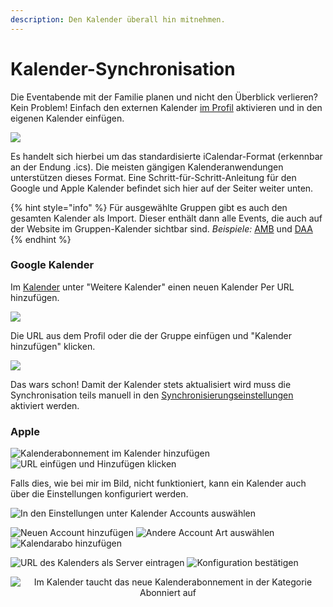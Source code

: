 ```yaml
---
description: Den Kalender überall hin mitnehmen.
---
```


# Kalender-Synchronisation

Die Eventabende mit der Familie planen und nicht den Überblick verlieren? Kein Problem! Einfach den externen Kalender [im Profil](https://slotbot.de/profile/me) aktivieren und in den eigenen Kalender einfügen.

![](../../.gitbook/assets/Slotbot-External-Calendar.png)

Es handelt sich hierbei um das standardisierte iCalendar-Format (erkennbar an der Endung .ics). Die meisten gängigen Kalenderanwendungen unterstützen dieses Format. Eine Schritt-für-Schritt-Anleitung für den Google und Apple Kalender befindet sich hier auf der Seiter weiter unten.

{% hint style="info" %}
Für ausgewählte Gruppen gibt es auch den gesamten Kalender als Import. Dieser enthält dann alle Events, die auch auf der Website im Gruppen-Kalender sichtbar sind. _Beispiele:_ [AMB](https://armamachtbock.de/calendar/AMB) und [DAA](https://events.deutsche-arma-allianz.de/calendar/DAA)
{% endhint %}

### Google Kalender

Im [Kalender](https://calendar.google.com) unter "Weitere Kalender" einen neuen Kalender Per URL hinzufügen.

![](../../.gitbook/assets/Slotbot-GoogleCalendar-Create1.png)

Die URL aus dem Profil oder die der Gruppe einfügen und "Kalender hinzufügen" klicken.

![](../../.gitbook/assets/Slotbot-GoogleCalendar-Create2.png)

Das wars schon! Damit der Kalender stets aktualisiert wird muss die Synchronisation teils manuell in den [Synchronisierungseinstellungen](https://calendar.google.com/calendar/syncselect) aktiviert werden.

### Apple

![Kalenderabonnement im Kalender hinzufügen](../../.gitbook/assets/Slotbot-AppleCalendar-Create1.PNG) ![URL einfügen und Hinzufügen klicken](../../.gitbook/assets/Slotbot-AppleCalendar-Create2.PNG)

Falls dies, wie bei mir im Bild, nicht funktioniert, kann ein Kalender auch über die Einstellungen konfiguriert werden.

![In den Einstellungen unter Kalender Accounts auswählen](../../.gitbook/assets/Slotbot-AppleCalendar-Create3.PNG)

![Neuen Account hinzufügen](../../.gitbook/assets/Slotbot-AppleCalendar-Create4.PNG) ![Andere Account Art auswählen](../../.gitbook/assets/Slotbot-AppleCalendar-Create5.PNG) ![Kalendarabo hinzufügen](../../.gitbook/assets/Slotbot-AppleCalendar-Create6.PNG)

![URL des Kalenders als Server eintragen](../../.gitbook/assets/Slotbot-AppleCalendar-Create7.PNG) ![Konfiguration bestätigen](../../.gitbook/assets/Slotbot-AppleCalendar-Create8.PNG)

<div align="center">

<img src="../../.gitbook/assets/Slotbot-AppleCalendar-Create9.PNG" alt="Im Kalender taucht das neue Kalenderabonnement in der Kategorie Abonniert auf">

</div>
